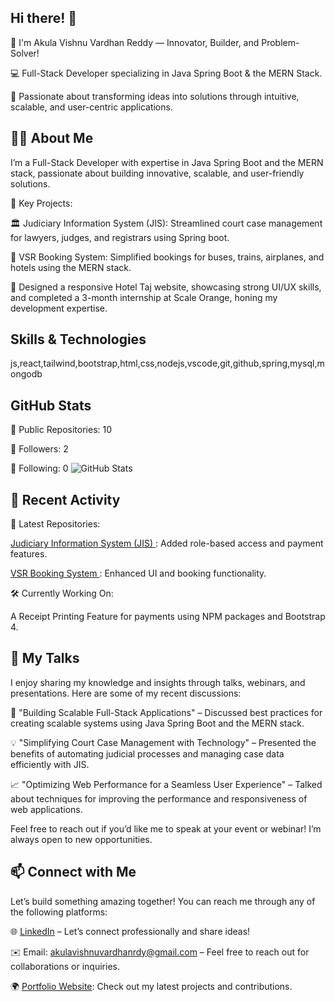 ## Hi there! 👋

🚀 I'm Akula Vishnu Vardhan Reddy — Innovator, Builder, and Problem-Solver!

💻 Full-Stack Developer specializing in Java Spring Boot & the MERN Stack.

🎯 Passionate about transforming ideas into solutions through intuitive, scalable, and user-centric applications.

## 🙋‍♂️ About Me

I’m a Full-Stack Developer with expertise in Java Spring Boot and the MERN stack, passionate about building innovative, scalable, and user-friendly solutions.

🌟 Key Projects:

🏛 Judiciary Information System (JIS): Streamlined court case management for lawyers, judges, and registrars using Spring boot.

🚌 VSR Booking System: Simplified bookings for buses, trains, airplanes, and hotels using the MERN stack.

🚀 Designed a responsive Hotel Taj website, showcasing strong UI/UX skills, and completed a 3-month internship at Scale Orange, honing my development expertise.

## Skills & Technologies

js,react,tailwind,bootstrap,html,css,nodejs,vscode,git,github,spring,mysql,mongodb

## GitHub Stats

🔹 Public Repositories: 10

🔹 Followers: 2

🔹 Following: 0
![GitHub Stats](https://github-readme-stats.vercel.app/api?username=AkulaVishnuVardhanReddy&show_icons=true&theme=radical)

## 🚀 Recent Activity

📂 Latest Repositories:

[Judiciary Information System (JIS) ](https://github.com/AkulaVishnuVardhanReddy/PACER-Frontend): Added role-based access and payment features.

[VSR Booking System ](https://github.com/AkulaVishnuVardhanReddy/VSR_Frontend): Enhanced UI and booking functionality.

🛠 Currently Working On:

A Receipt Printing Feature for payments using NPM packages and Bootstrap 4.

## 🎤 My Talks

I enjoy sharing my knowledge and insights through talks, webinars, and presentations. Here are some of my recent discussions:

🚀 "Building Scalable Full-Stack Applications" – Discussed best practices for creating scalable systems using Java Spring Boot and the MERN stack.

💡 "Simplifying Court Case Management with Technology" – Presented the benefits of automating judicial processes and managing case data efficiently with JIS.

📈 "Optimizing Web Performance for a Seamless User Experience" – Talked about techniques for improving the performance and responsiveness of web applications.

Feel free to reach out if you’d like me to speak at your event or webinar! I’m always open to new opportunities.



## 📫 Connect with Me

Let’s build something amazing together! You can reach me through any of the following platforms:

🌐 [LinkedIn](https://www.linkedin.com/in/akulavishnuvardhanreddy/) – Let’s connect professionally and share ideas!

✉️ Email: akulavishnuvardhanrdy@gmail.com – Feel free to reach out for collaborations or inquiries.

🌍 [Portfolio Website](https://vishnu-portfolio-f1bg.onrender.com/): Check out my latest projects and contributions.
